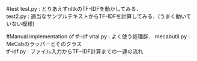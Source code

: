 #test
test.py : とりあえずnltkのTF-IDFを動かしてみる．  
test2.py : 適当なサンプルテキストからTF-IDFを計算してみる．(うまく動いていない模様)  

#Manual implementation of tf-idf
vital.py : よく使う処理群．
mecabutil.py : MeCabのラッパーとそのクラス  
tf-idf.py : ファイル入力からTF−IDF計算までの一連の流れ
